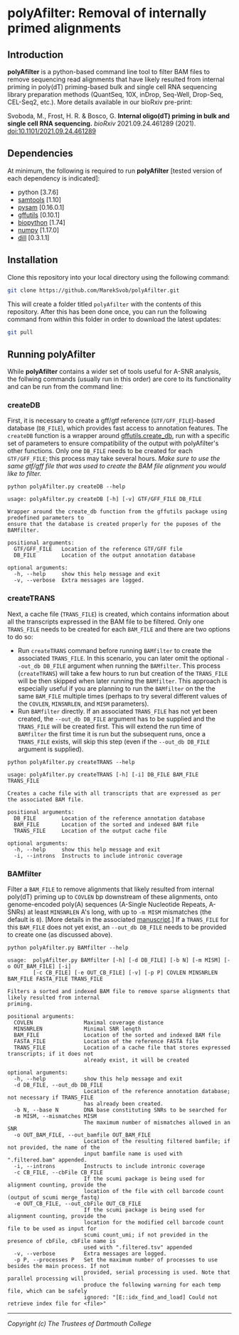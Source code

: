 # polyAfilter: Removal of internally primed alignments

## Introduction
**polyAfilter** is a python-based command line tool to filter BAM files to remove sequencing read alignments that have likely resulted from internal priming in poly(dT) priming-based bulk and single cell RNA sequencing library preparation methods (QuantSeq, 10X, inDrop, Seq-Well, Drop-Seq, CEL-Seq2, etc.). More details available in our bioRxiv pre-print:

Svoboda, M., Frost, H. R. & Bosco, G. **Internal oligo(dT) priming in bulk and single cell RNA sequencing.** _bioRxiv_ 2021.09.24.461289 (2021). [doi:10.1101/2021.09.24.461289](https://doi.org/10.1101/2021.09.24.461289)

## Dependencies

At minimum, the following is required to run **polyAfilter** [tested version of each dependency is indicated]:
* python [3.7.6]
* [samtools](http://www.htslib.org/) [1.10]
* [pysam](https://pysam.readthedocs.io/en/latest/) [0.16.0.1]
* [gffutils](http://daler.github.io/gffutils/) [0.10.1]
* [biopython](https://biopython.org/) [1.74]
* [numpy](https://numpy.org/doc/stable/) [1.17.0]
* [dill](https://dill.readthedocs.io/en/latest/) [0.3.1.1]

## Installation

Clone this repository into your local directory using the following command:

```bash
git clone https://github.com/MarekSvob/polyAfilter.git
```

This will create a folder titled `polyAfilter` with the contents of this repository.
After this has been done once, you can run the following command from within this folder in order to download the latest updates:

```bash
git pull
```

## Running polyAfilter

While **polyAfilter** contains a wider set of tools useful for A-SNR analysis, the follwing commands (usually run in this order) are core to its functionality and can be run from the command line:

### createDB

First, it is necessary to create a gff/gtf reference (`GTF/GFF_FILE`)-based database (`DB_FILE`), which provides fast access to annotation features. The `createDB` function is a wrapper around [gffutils.create_db](https://pythonhosted.org/gffutils/autodocs/gffutils.create_db.html), run with a specific set of parameters to ensure compatibility of the output with polyAfilter's other functions. Only one `DB_FILE` needs to be created for each `GTF/GFF_FILE`; this process may take several hours. _Make sure to use the same gtf/gff file that was used to create the BAM file alignment you would like to filter._
```
python polyAfilter.py createDB --help
```
```
usage: polyAfilter.py createDB [-h] [-v] GTF/GFF_FILE DB_FILE

Wrapper around the create_db function from the gffutils package using predefined parameters to
ensure that the database is created properly for the puposes of the BAMfilter.

positional arguments:
  GTF/GFF_FILE   Location of the reference GTF/GFF file
  DB_FILE        Location of the output annotation database

optional arguments:
  -h, --help     show this help message and exit
  -v, --verbose  Extra messages are logged.
```

### createTRANS

Next, a cache file (`TRANS_FILE`) is created, which contains information about all the transcripts expressed in the BAM file to be filtered. Only one `TRANS_FILE` needs to be created for each `BAM_FILE` and there are two options to do so:
- Run `createTRANS` command before running `BAMfilter` to create the associated `TRANS_FILE`. In this scenario, you can later omit the optional `--out_db DB_FILE` argument when running the `BAMfilter`. This process (`createTRANS`) will take a few hours to run but creation of the `TRANS_FILE` will be then skipped when later running the `BAMfilter`. This approach is especially useful if you are planning to run the `BAMfilter` on the the same `BAM_FILE` multiple times (perhaps to try several different values of the `COVLEN`, `MINSNRLEN`, and `MISM` parameters).
- Run `BAMfilter` directly. If an associated `TRANS_FILE` has not yet been created, the `--out_db DB_FILE` argument has to be supplied and the `TRANS_FILE` will be created first. This will extend the run time of `BAMfilter` the first time it is run but the subsequent runs, once a `TRANS_FILE` exists, will skip this step (even if the `--out_db DB_FILE` argument is supplied).

```
python polyAfilter.py createTRANS --help
```
```
usage: polyAfilter.py createTRANS [-h] [-i] DB_FILE BAM_FILE TRANS_FILE

Creates a cache file with all transcripts that are expressed as per the associated BAM file.

positional arguments:
  DB_FILE        Location of the reference annotation database
  BAM_FILE       Location of the sorted and indexed BAM file
  TRANS_FILE     Location of the output cache file

optional arguments:
  -h, --help     show this help message and exit
  -i, --introns  Instructs to include intronic coverage
```

### BAMfilter
Filter a `BAM_FILE` to remove alignments that likely resulted from internal poly(dT) priming up to `COVLEN` bp downstream of these alignments, onto genome-encoded poly(A) sequences (A-Single Nucleotide Repeats, A-SNRs) at least `MINSNRLEN` A's long, with up to `-m MISM` mismatches (the default is `0`). [More details in the associated [manuscript](https://doi.org/10.1101/2021.09.24.461289).] If a `TRANS_FILE` for this `BAM_FILE` does not yet exist, an `--out_db DB_FILE` needs to be provided to create one (as discussed above).

```
python polyAfilter.py BAMfilter --help
```
```
usage:  polyAfilter.py BAMfilter [-h] [-d DB_FILE] [-b N] [-m MISM] [-o OUT_BAM_FILE] [-i]
        [-c CB_FILE] [-e OUT_CB_FILE] [-v] [-p P] COVLEN MINSNRLEN BAM_FILE FASTA_FILE TRANS_FILE

Filters a sorted and indexed BAM file to remove sparse alignments that likely resulted from internal
priming.

positional arguments:
  COVLEN                Maximal coverage distance
  MINSNRLEN             Minimal SNR length
  BAM_FILE              Location of the sorted and indexed BAM file
  FASTA_FILE            Location of the reference FASTA file
  TRANS_FILE            Location of a cache file that stores expressed transcripts; if it does not
                        already exist, it will be created

optional arguments:
  -h, --help            show this help message and exit
  -d DB_FILE, --out_db DB_FILE
                        Location of the reference annotation database; not necessary if TRANS_FILE
                        has already been created.
  -b N, --base N        DNA base constituting SNRs to be searched for
  -m MISM, --mismatches MISM
                        The maximum number of mismatches allowed in an SNR
  -o OUT_BAM_FILE, --out_bamfile OUT_BAM_FILE
                        Location of the resulting filtered bamfile; if not provided, the name of the
                        input bamfile name is used with ".filtered.bam" appended.
  -i, --introns         Instructs to include intronic coverage
  -c CB_FILE, --cbFile CB_FILE
                        If the scumi package is being used for alignment counting, provide the
                        location of the file with cell barcode count (output of scumi merge_fastq)
  -e OUT_CB_FILE, --out_cbFile OUT_CB_FILE
                        If the scumi package is being used for alignment counting, provide the
                        location for the modified cell barcode count file to be used as input for
                        scumi count_umi; if not provided in the presence of cbFile, cbFile name is
                        used with ".filtered.tsv" appended
  -v, --verbose         Extra messages are logged.
  -p P, --processes P   Set the maximum number of processes to use besides the main process. If not
                        provided, serial processing is used. Note that parallel processing will
                        produce the following warning for each temp file, which can be safely
                        ignored: "[E::idx_find_and_load] Could not retrieve index file for <file>"
```

---
_Copyright (c) The Trustees of Dartmouth College_
